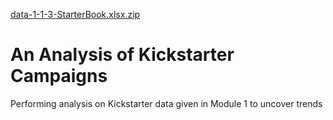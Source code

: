 [data-1-1-3-StarterBook.xlsx.zip](https://github.com/M-Outlaw/BootCamp-Mod-1-analysis/files/7108914/data-1-1-3-StarterBook.xlsx.zip)
# An Analysis of Kickstarter Campaigns
Performing analysis on Kickstarter data given in Module 1 to uncover trends
